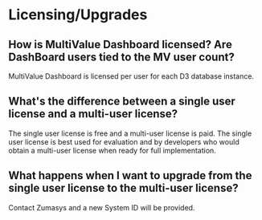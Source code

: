 # Licensing/Upgrades

## How is MultiValue Dashboard licensed?  Are DashBoard users tied to the MV user count?

MultiValue Dashboard is licensed per user for each D3 database instance.

## What's the difference between a single user license and a multi-user license?

The single user license is free and a multi-user license is paid. The single user license is best used for evaluation and by developers who would obtain a multi-user license when ready for full implementation.

## What happens when I want to upgrade from the single user license to the multi-user license?

Contact Zumasys and a new System ID will be provided.
